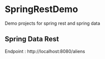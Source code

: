 # SpringRestDemo
Demo projects for spring rest and spring data

<h2>Spring Data Rest</h2>
Endpoint : http://localhost:8080/aliens
